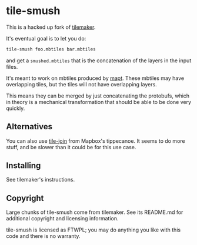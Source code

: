 # tile-smush

This is a hacked up fork of [tilemaker](https://github.com/systemed/tilemaker).

It's eventual goal is to let you do:

```bash
tile-smush foo.mbtiles bar.mbtiles
```

and get a `smushed.mbtiles` that is the concatenation of the layers in the input files.

It's meant to work on mbtiles produced by [mapt](https://github.com/cldellow/mapt/). These mbtiles may have overlapping tiles, but the tiles will not have overlapping layers.

This means they can be merged by just concatenating the protobufs, which in theory is a mechanical transformation that should be able to be done very quickly.

## Alternatives

You can also use [tile-join](https://github.com/mapbox/tippecanoe) from Mapbox's tippecanoe. It seems to do more stuff, and be slower than it could be for this use case.

## Installing

See tilemaker's instructions.

## Copyright

Large chunks of tile-smush come from tilemaker. See its README.md for additional copyright and licensing information.

tile-smush is licensed as FTWPL; you may do anything you like with this code and there is no warranty.
